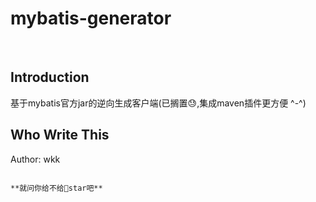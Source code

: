 # mybatis-generator
</br>

## Introduction
基于mybatis官方jar的逆向生成客户端(已搁置😓,集成maven插件更方便 ^-^)


## Who Write This
Author: wkk 
</br>



                                                                          **就问你给不给🌟star吧**

